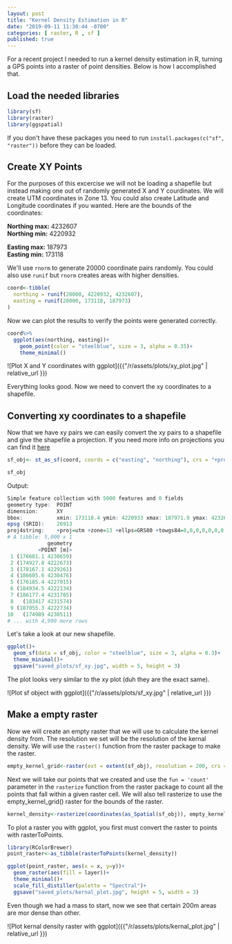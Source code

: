 ```yaml
---
layout: post
title: "Kernel Density Estimation in R"
date: "2019-09-11 11:30:44 -0700"
categories: [ raster, R , sf ]
published: true
---
```


For a recent project I needed to run a kernel density estimation in R, turning a GPS points into a raster of point densities.  Below is how I accomplished that.

## Load the needed libraries

```r
library(sf)
library(raster)
library(ggspatial)
```

If you don't have these packages you need to run `install.packages(c("sf", "raster"))` before they can be loaded.

## Create XY Points

For the purposes of this excercise we will not be loading a shapefile but instead making one out of randomly generated X and Y courdinates. We will create UTM coordinates in Zone 13. You could also create Latitude and Longitude coordinates if you wanted. Here are the bounds of the coordinates:

**Northing max:** 4232607 <br>
**Northing min:** 4220932

**Easting max:** 187973 <br>
**Easting min:** 173118

We'll use `rnorm` to generate 20000 coordinate pairs randomly.  You could also use `runif` but `rnorm` creates areas with higher densities.

```r
coord<-tibble(
  northing = runif(20000, 4220932, 4232607),
  easting = runif(20000, 173118, 187973)
)
```

Now we can plot the results to verify the points were generated correctly.

```r
coord%>%
  ggplot(aes(northing, easting))+
    geom_point(color = "steelblue", size = 3, alpha = 0.35)+
    theme_minimal()
```
![Plot X and Y coordinates with ggplot]({{"/r/assets/plots/xy_plot.jpg" | relative_url }})

Everything looks good.  Now we need to convert the xy coordinates to a shapefile.

## Converting xy coordinates to a shapefile

Now that we have xy pairs we can easily convert the xy pairs to a shapefile and give the shapefile a projection. If you need more info on projections you can find it [here](https://en.wikipedia.org/wiki/Map_projection)

```r
sf_obj<- st_as_sf(coord, coords = c("easting", "northing"), crs = "+proj=utm +zone=13 +ellps=GRS80 +datum=NAD83 +units=m +no_defs")

sf_obj
```
Output:

```r
Simple feature collection with 5000 features and 0 fields
geometry type:  POINT
dimension:      XY
bbox:           xmin: 173118.4 ymin: 4220933 xmax: 187971.9 ymax: 4232603
epsg (SRID):    26913
proj4string:    +proj=utm +zone=13 +ellps=GRS80 +towgs84=0,0,0,0,0,0,0 +units=m +no_defs
# A tibble: 5,000 x 1
             geometry
          <POINT [m]>
 1 (176681.1 4230659)
 2 (174927.8 4222673)
 3 (178167.1 4229261)
 4 (186605.6 4230476)
 5 (176185.4 4227015)
 6 (184934.5 4222134)
 7 (186177.4 4231785)
 8   (183417 4231574)
 9 (187055.3 4222734)
10   (174989 4230511)
# ... with 4,990 more rows
```


Let's take a look at our new shapefile.

```r
ggplot()+
  geom_sf(data = sf_obj, color = "steelblue", size = 3, alpha = 0.3)+
  theme_minimal()+
  ggsave("saved_plots/sf_xy.jpg", width = 5, height = 3)
```

The plot looks very similar to the xy plot (duh they are the exact same).

![Plot sf object with ggplot]({{"/r/assets/plots/sf_xy.jpg" | relative_url }})

## Make a empty raster

Now we will create an empty raster that we will use to calculate the kernel density from.  The resolution we set will be the resolution of the kernal density. We will use the `raster()` function from the raster package to make the raster.


```r
empty_kernel_grid<-raster(ext = extent(sf_obj), resolution = 200, crs = st_crs(sf_obj))
```

Next we will take our points that we created and use the `fun = 'count'` parameter in the `rasterize` function from the raster package to count all the points that fall within a given raster cell.  We will also tell rasterize to use the empty_kernel_grid() raster for the bounds of the raster.

```r
kernel_density<-rasterize(coordinates(as_Spatial(sf_obj)), empty_kernel_grid, fun='count', background = 0)
```

To plot a raster you with ggplot, you first must convert the raster to points with rasterToPoints.

```r
library(RColorBrewer)
point_raster<-as_tibble(rasterToPoints(kernel_density))

ggplot(point_raster, aes(x = x, y=y))+
  geom_raster(aes(fill = layer))+
  theme_minimal()+
  scale_fill_distiller(palette = "Spectral")+
  ggsave("saved_plots/kernal_plot.jpg", height = 5, width = 3)
```
Even though we had a mass to start, now we see that certain 200m areas are mor dense than other.

![Plot kernal density raster with ggplot]({{"/r/assets/plots/kernal_plot.jpg" | relative_url }})
